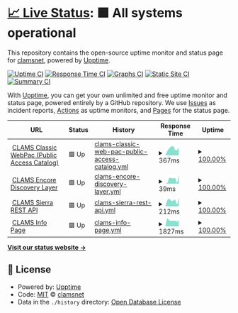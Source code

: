 # [📈 Live Status](https://clamsnet.github.io/upptime-reports): <!--live status--> **🟩 All systems operational**

This repository contains the open-source uptime monitor and status page for [clamsnet](https://clamsnet.github.io/upptime-reports), powered by [Upptime](https://github.com/upptime/upptime).

[![Uptime CI](https://github.com/clamsnet/upptime-reports/workflows/Uptime%20CI/badge.svg)](https://github.com/clamsnet/upptime-reports/actions?query=workflow%3A%22Uptime+CI%22)
[![Response Time CI](https://github.com/clamsnet/upptime-reports/workflows/Response%20Time%20CI/badge.svg)](https://github.com/clamsnet/upptime-reports/actions?query=workflow%3A%22Response+Time+CI%22)
[![Graphs CI](https://github.com/clamsnet/upptime-reports/workflows/Graphs%20CI/badge.svg)](https://github.com/clamsnet/upptime-reports/actions?query=workflow%3A%22Graphs+CI%22)
[![Static Site CI](https://github.com/clamsnet/upptime-reports/workflows/Static%20Site%20CI/badge.svg)](https://github.com/clamsnet/upptime-reports/actions?query=workflow%3A%22Static+Site+CI%22)
[![Summary CI](https://github.com/clamsnet/upptime-reports/workflows/Summary%20CI/badge.svg)](https://github.com/clamsnet/upptime-reports/actions?query=workflow%3A%22Summary+CI%22)

With [Upptime](https://upptime.js.org), you can get your own unlimited and free uptime monitor and status page, powered entirely by a GitHub repository. We use [Issues](https://github.com/clamsnet/upptime-reports/issues) as incident reports, [Actions](https://github.com/clamsnet/upptime-reports/actions) as uptime monitors, and [Pages](https://clamsnet.github.io/upptime-reports) for the status page.

<!--start: status pages-->
<!-- This summary is generated by Upptime (https://github.com/upptime/upptime) -->
<!-- Do not edit this manually, your changes will be overwritten -->
<!-- prettier-ignore -->
| URL | Status | History | Response Time | Uptime |
| --- | ------ | ------- | ------------- | ------ |
| <img alt="" src="https://icons.duckduckgo.com/ip3/library.clamsnet.org.ico" height="13"> [CLAMS Classic WebPac (Public Access Catalog)](https://library.clamsnet.org) | 🟩 Up | [clams-classic-web-pac-public-access-catalog.yml](https://github.com/clamsnet/upptime-reports/commits/HEAD/history/clams-classic-web-pac-public-access-catalog.yml) | <details><summary><img alt="Response time graph" src="./graphs/clams-classic-web-pac-public-access-catalog/response-time-week.png" height="20"> 367ms</summary><br><a href="https://clamsnet.github.io/upptime-reports/history/clams-classic-web-pac-public-access-catalog"><img alt="Response time 474" src="https://img.shields.io/endpoint?url=https%3A%2F%2Fraw.githubusercontent.com%2Fclamsnet%2Fupptime-reports%2FHEAD%2Fapi%2Fclams-classic-web-pac-public-access-catalog%2Fresponse-time.json"></a><br><a href="https://clamsnet.github.io/upptime-reports/history/clams-classic-web-pac-public-access-catalog"><img alt="24-hour response time 421" src="https://img.shields.io/endpoint?url=https%3A%2F%2Fraw.githubusercontent.com%2Fclamsnet%2Fupptime-reports%2FHEAD%2Fapi%2Fclams-classic-web-pac-public-access-catalog%2Fresponse-time-day.json"></a><br><a href="https://clamsnet.github.io/upptime-reports/history/clams-classic-web-pac-public-access-catalog"><img alt="7-day response time 367" src="https://img.shields.io/endpoint?url=https%3A%2F%2Fraw.githubusercontent.com%2Fclamsnet%2Fupptime-reports%2FHEAD%2Fapi%2Fclams-classic-web-pac-public-access-catalog%2Fresponse-time-week.json"></a><br><a href="https://clamsnet.github.io/upptime-reports/history/clams-classic-web-pac-public-access-catalog"><img alt="30-day response time 546" src="https://img.shields.io/endpoint?url=https%3A%2F%2Fraw.githubusercontent.com%2Fclamsnet%2Fupptime-reports%2FHEAD%2Fapi%2Fclams-classic-web-pac-public-access-catalog%2Fresponse-time-month.json"></a><br><a href="https://clamsnet.github.io/upptime-reports/history/clams-classic-web-pac-public-access-catalog"><img alt="1-year response time 474" src="https://img.shields.io/endpoint?url=https%3A%2F%2Fraw.githubusercontent.com%2Fclamsnet%2Fupptime-reports%2FHEAD%2Fapi%2Fclams-classic-web-pac-public-access-catalog%2Fresponse-time-year.json"></a></details> | <details><summary><a href="https://clamsnet.github.io/upptime-reports/history/clams-classic-web-pac-public-access-catalog">100.00%</a></summary><a href="https://clamsnet.github.io/upptime-reports/history/clams-classic-web-pac-public-access-catalog"><img alt="All-time uptime 99.99%" src="https://img.shields.io/endpoint?url=https%3A%2F%2Fraw.githubusercontent.com%2Fclamsnet%2Fupptime-reports%2FHEAD%2Fapi%2Fclams-classic-web-pac-public-access-catalog%2Fuptime.json"></a><br><a href="https://clamsnet.github.io/upptime-reports/history/clams-classic-web-pac-public-access-catalog"><img alt="24-hour uptime 100.00%" src="https://img.shields.io/endpoint?url=https%3A%2F%2Fraw.githubusercontent.com%2Fclamsnet%2Fupptime-reports%2FHEAD%2Fapi%2Fclams-classic-web-pac-public-access-catalog%2Fuptime-day.json"></a><br><a href="https://clamsnet.github.io/upptime-reports/history/clams-classic-web-pac-public-access-catalog"><img alt="7-day uptime 100.00%" src="https://img.shields.io/endpoint?url=https%3A%2F%2Fraw.githubusercontent.com%2Fclamsnet%2Fupptime-reports%2FHEAD%2Fapi%2Fclams-classic-web-pac-public-access-catalog%2Fuptime-week.json"></a><br><a href="https://clamsnet.github.io/upptime-reports/history/clams-classic-web-pac-public-access-catalog"><img alt="30-day uptime 100.00%" src="https://img.shields.io/endpoint?url=https%3A%2F%2Fraw.githubusercontent.com%2Fclamsnet%2Fupptime-reports%2FHEAD%2Fapi%2Fclams-classic-web-pac-public-access-catalog%2Fuptime-month.json"></a><br><a href="https://clamsnet.github.io/upptime-reports/history/clams-classic-web-pac-public-access-catalog"><img alt="1-year uptime 99.99%" src="https://img.shields.io/endpoint?url=https%3A%2F%2Fraw.githubusercontent.com%2Fclamsnet%2Fupptime-reports%2FHEAD%2Fapi%2Fclams-classic-web-pac-public-access-catalog%2Fuptime-year.json"></a></details>
| <img alt="" src="https://icons.duckduckgo.com/ip3/null.ico" height="13"> [CLAMS Encore Discovery Layer](54.85.49.242) | 🟩 Up | [clams-encore-discovery-layer.yml](https://github.com/clamsnet/upptime-reports/commits/HEAD/history/clams-encore-discovery-layer.yml) | <details><summary><img alt="Response time graph" src="./graphs/clams-encore-discovery-layer/response-time-week.png" height="20"> 39ms</summary><br><a href="https://clamsnet.github.io/upptime-reports/history/clams-encore-discovery-layer"><img alt="Response time 38" src="https://img.shields.io/endpoint?url=https%3A%2F%2Fraw.githubusercontent.com%2Fclamsnet%2Fupptime-reports%2FHEAD%2Fapi%2Fclams-encore-discovery-layer%2Fresponse-time.json"></a><br><a href="https://clamsnet.github.io/upptime-reports/history/clams-encore-discovery-layer"><img alt="24-hour response time 68" src="https://img.shields.io/endpoint?url=https%3A%2F%2Fraw.githubusercontent.com%2Fclamsnet%2Fupptime-reports%2FHEAD%2Fapi%2Fclams-encore-discovery-layer%2Fresponse-time-day.json"></a><br><a href="https://clamsnet.github.io/upptime-reports/history/clams-encore-discovery-layer"><img alt="7-day response time 39" src="https://img.shields.io/endpoint?url=https%3A%2F%2Fraw.githubusercontent.com%2Fclamsnet%2Fupptime-reports%2FHEAD%2Fapi%2Fclams-encore-discovery-layer%2Fresponse-time-week.json"></a><br><a href="https://clamsnet.github.io/upptime-reports/history/clams-encore-discovery-layer"><img alt="30-day response time 35" src="https://img.shields.io/endpoint?url=https%3A%2F%2Fraw.githubusercontent.com%2Fclamsnet%2Fupptime-reports%2FHEAD%2Fapi%2Fclams-encore-discovery-layer%2Fresponse-time-month.json"></a><br><a href="https://clamsnet.github.io/upptime-reports/history/clams-encore-discovery-layer"><img alt="1-year response time 38" src="https://img.shields.io/endpoint?url=https%3A%2F%2Fraw.githubusercontent.com%2Fclamsnet%2Fupptime-reports%2FHEAD%2Fapi%2Fclams-encore-discovery-layer%2Fresponse-time-year.json"></a></details> | <details><summary><a href="https://clamsnet.github.io/upptime-reports/history/clams-encore-discovery-layer">100.00%</a></summary><a href="https://clamsnet.github.io/upptime-reports/history/clams-encore-discovery-layer"><img alt="All-time uptime 100.00%" src="https://img.shields.io/endpoint?url=https%3A%2F%2Fraw.githubusercontent.com%2Fclamsnet%2Fupptime-reports%2FHEAD%2Fapi%2Fclams-encore-discovery-layer%2Fuptime.json"></a><br><a href="https://clamsnet.github.io/upptime-reports/history/clams-encore-discovery-layer"><img alt="24-hour uptime 100.00%" src="https://img.shields.io/endpoint?url=https%3A%2F%2Fraw.githubusercontent.com%2Fclamsnet%2Fupptime-reports%2FHEAD%2Fapi%2Fclams-encore-discovery-layer%2Fuptime-day.json"></a><br><a href="https://clamsnet.github.io/upptime-reports/history/clams-encore-discovery-layer"><img alt="7-day uptime 100.00%" src="https://img.shields.io/endpoint?url=https%3A%2F%2Fraw.githubusercontent.com%2Fclamsnet%2Fupptime-reports%2FHEAD%2Fapi%2Fclams-encore-discovery-layer%2Fuptime-week.json"></a><br><a href="https://clamsnet.github.io/upptime-reports/history/clams-encore-discovery-layer"><img alt="30-day uptime 100.00%" src="https://img.shields.io/endpoint?url=https%3A%2F%2Fraw.githubusercontent.com%2Fclamsnet%2Fupptime-reports%2FHEAD%2Fapi%2Fclams-encore-discovery-layer%2Fuptime-month.json"></a><br><a href="https://clamsnet.github.io/upptime-reports/history/clams-encore-discovery-layer"><img alt="1-year uptime 100.00%" src="https://img.shields.io/endpoint?url=https%3A%2F%2Fraw.githubusercontent.com%2Fclamsnet%2Fupptime-reports%2FHEAD%2Fapi%2Fclams-encore-discovery-layer%2Fuptime-year.json"></a></details>
| <img alt="" src="https://icons.duckduckgo.com/ip3/clamsnet.org.ico" height="13"> [CLAMS Sierra REST API](https://clamsnet.org/iii/sierra-api/about) | 🟩 Up | [clams-sierra-rest-api.yml](https://github.com/clamsnet/upptime-reports/commits/HEAD/history/clams-sierra-rest-api.yml) | <details><summary><img alt="Response time graph" src="./graphs/clams-sierra-rest-api/response-time-week.png" height="20"> 212ms</summary><br><a href="https://clamsnet.github.io/upptime-reports/history/clams-sierra-rest-api"><img alt="Response time 280" src="https://img.shields.io/endpoint?url=https%3A%2F%2Fraw.githubusercontent.com%2Fclamsnet%2Fupptime-reports%2FHEAD%2Fapi%2Fclams-sierra-rest-api%2Fresponse-time.json"></a><br><a href="https://clamsnet.github.io/upptime-reports/history/clams-sierra-rest-api"><img alt="24-hour response time 317" src="https://img.shields.io/endpoint?url=https%3A%2F%2Fraw.githubusercontent.com%2Fclamsnet%2Fupptime-reports%2FHEAD%2Fapi%2Fclams-sierra-rest-api%2Fresponse-time-day.json"></a><br><a href="https://clamsnet.github.io/upptime-reports/history/clams-sierra-rest-api"><img alt="7-day response time 212" src="https://img.shields.io/endpoint?url=https%3A%2F%2Fraw.githubusercontent.com%2Fclamsnet%2Fupptime-reports%2FHEAD%2Fapi%2Fclams-sierra-rest-api%2Fresponse-time-week.json"></a><br><a href="https://clamsnet.github.io/upptime-reports/history/clams-sierra-rest-api"><img alt="30-day response time 269" src="https://img.shields.io/endpoint?url=https%3A%2F%2Fraw.githubusercontent.com%2Fclamsnet%2Fupptime-reports%2FHEAD%2Fapi%2Fclams-sierra-rest-api%2Fresponse-time-month.json"></a><br><a href="https://clamsnet.github.io/upptime-reports/history/clams-sierra-rest-api"><img alt="1-year response time 280" src="https://img.shields.io/endpoint?url=https%3A%2F%2Fraw.githubusercontent.com%2Fclamsnet%2Fupptime-reports%2FHEAD%2Fapi%2Fclams-sierra-rest-api%2Fresponse-time-year.json"></a></details> | <details><summary><a href="https://clamsnet.github.io/upptime-reports/history/clams-sierra-rest-api">100.00%</a></summary><a href="https://clamsnet.github.io/upptime-reports/history/clams-sierra-rest-api"><img alt="All-time uptime 99.99%" src="https://img.shields.io/endpoint?url=https%3A%2F%2Fraw.githubusercontent.com%2Fclamsnet%2Fupptime-reports%2FHEAD%2Fapi%2Fclams-sierra-rest-api%2Fuptime.json"></a><br><a href="https://clamsnet.github.io/upptime-reports/history/clams-sierra-rest-api"><img alt="24-hour uptime 100.00%" src="https://img.shields.io/endpoint?url=https%3A%2F%2Fraw.githubusercontent.com%2Fclamsnet%2Fupptime-reports%2FHEAD%2Fapi%2Fclams-sierra-rest-api%2Fuptime-day.json"></a><br><a href="https://clamsnet.github.io/upptime-reports/history/clams-sierra-rest-api"><img alt="7-day uptime 100.00%" src="https://img.shields.io/endpoint?url=https%3A%2F%2Fraw.githubusercontent.com%2Fclamsnet%2Fupptime-reports%2FHEAD%2Fapi%2Fclams-sierra-rest-api%2Fuptime-week.json"></a><br><a href="https://clamsnet.github.io/upptime-reports/history/clams-sierra-rest-api"><img alt="30-day uptime 100.00%" src="https://img.shields.io/endpoint?url=https%3A%2F%2Fraw.githubusercontent.com%2Fclamsnet%2Fupptime-reports%2FHEAD%2Fapi%2Fclams-sierra-rest-api%2Fuptime-month.json"></a><br><a href="https://clamsnet.github.io/upptime-reports/history/clams-sierra-rest-api"><img alt="1-year uptime 99.99%" src="https://img.shields.io/endpoint?url=https%3A%2F%2Fraw.githubusercontent.com%2Fclamsnet%2Fupptime-reports%2FHEAD%2Fapi%2Fclams-sierra-rest-api%2Fuptime-year.json"></a></details>
| <img alt="" src="https://icons.duckduckgo.com/ip3/info.clamsnet.org.ico" height="13"> [CLAMS Info Page](https://info.clamsnet.org) | 🟩 Up | [clams-info-page.yml](https://github.com/clamsnet/upptime-reports/commits/HEAD/history/clams-info-page.yml) | <details><summary><img alt="Response time graph" src="./graphs/clams-info-page/response-time-week.png" height="20"> 1827ms</summary><br><a href="https://clamsnet.github.io/upptime-reports/history/clams-info-page"><img alt="Response time 2019" src="https://img.shields.io/endpoint?url=https%3A%2F%2Fraw.githubusercontent.com%2Fclamsnet%2Fupptime-reports%2FHEAD%2Fapi%2Fclams-info-page%2Fresponse-time.json"></a><br><a href="https://clamsnet.github.io/upptime-reports/history/clams-info-page"><img alt="24-hour response time 1872" src="https://img.shields.io/endpoint?url=https%3A%2F%2Fraw.githubusercontent.com%2Fclamsnet%2Fupptime-reports%2FHEAD%2Fapi%2Fclams-info-page%2Fresponse-time-day.json"></a><br><a href="https://clamsnet.github.io/upptime-reports/history/clams-info-page"><img alt="7-day response time 1827" src="https://img.shields.io/endpoint?url=https%3A%2F%2Fraw.githubusercontent.com%2Fclamsnet%2Fupptime-reports%2FHEAD%2Fapi%2Fclams-info-page%2Fresponse-time-week.json"></a><br><a href="https://clamsnet.github.io/upptime-reports/history/clams-info-page"><img alt="30-day response time 2040" src="https://img.shields.io/endpoint?url=https%3A%2F%2Fraw.githubusercontent.com%2Fclamsnet%2Fupptime-reports%2FHEAD%2Fapi%2Fclams-info-page%2Fresponse-time-month.json"></a><br><a href="https://clamsnet.github.io/upptime-reports/history/clams-info-page"><img alt="1-year response time 2019" src="https://img.shields.io/endpoint?url=https%3A%2F%2Fraw.githubusercontent.com%2Fclamsnet%2Fupptime-reports%2FHEAD%2Fapi%2Fclams-info-page%2Fresponse-time-year.json"></a></details> | <details><summary><a href="https://clamsnet.github.io/upptime-reports/history/clams-info-page">100.00%</a></summary><a href="https://clamsnet.github.io/upptime-reports/history/clams-info-page"><img alt="All-time uptime 99.98%" src="https://img.shields.io/endpoint?url=https%3A%2F%2Fraw.githubusercontent.com%2Fclamsnet%2Fupptime-reports%2FHEAD%2Fapi%2Fclams-info-page%2Fuptime.json"></a><br><a href="https://clamsnet.github.io/upptime-reports/history/clams-info-page"><img alt="24-hour uptime 100.00%" src="https://img.shields.io/endpoint?url=https%3A%2F%2Fraw.githubusercontent.com%2Fclamsnet%2Fupptime-reports%2FHEAD%2Fapi%2Fclams-info-page%2Fuptime-day.json"></a><br><a href="https://clamsnet.github.io/upptime-reports/history/clams-info-page"><img alt="7-day uptime 100.00%" src="https://img.shields.io/endpoint?url=https%3A%2F%2Fraw.githubusercontent.com%2Fclamsnet%2Fupptime-reports%2FHEAD%2Fapi%2Fclams-info-page%2Fuptime-week.json"></a><br><a href="https://clamsnet.github.io/upptime-reports/history/clams-info-page"><img alt="30-day uptime 100.00%" src="https://img.shields.io/endpoint?url=https%3A%2F%2Fraw.githubusercontent.com%2Fclamsnet%2Fupptime-reports%2FHEAD%2Fapi%2Fclams-info-page%2Fuptime-month.json"></a><br><a href="https://clamsnet.github.io/upptime-reports/history/clams-info-page"><img alt="1-year uptime 99.98%" src="https://img.shields.io/endpoint?url=https%3A%2F%2Fraw.githubusercontent.com%2Fclamsnet%2Fupptime-reports%2FHEAD%2Fapi%2Fclams-info-page%2Fuptime-year.json"></a></details>

<!--end: status pages-->

[**Visit our status website →**](https://clamsnet.github.io/upptime-reports)

## 📄 License

- Powered by: [Upptime](https://github.com/upptime/upptime)
- Code: [MIT](./LICENSE) © [clamsnet](https://clamsnet.github.io/upptime-reports)
- Data in the `./history` directory: [Open Database License](https://opendatacommons.org/licenses/odbl/1-0/)
